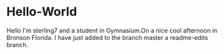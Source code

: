 # Hello-World
Hello I'm sterling7 and a student in Gymnasium.On a nice cool afternoon in Bronson Florida. 
I have just added to the branch master a readme-edits branch.

